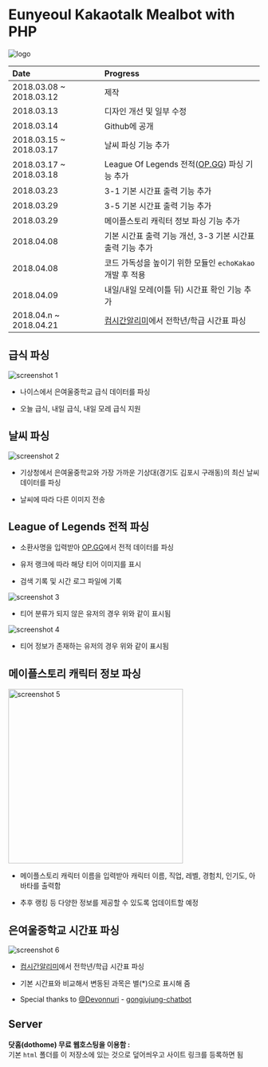# Eunyeoul Kakaotalk Mealbot with PHP
![logo](html/images/logo.jpg)

| Date | Progress |
| :------------- | :------------- |
| 2018.03.08 ~ 2018.03.12 | 제작 |
| 2018.03.13 | 디자인 개선 및 일부 수정 |
| 2018.03.14 | Github에 공개 |
| 2018.03.15 ~ 2018.03.17 | 날씨 파싱 기능 추가 |
| 2018.03.17 ~ 2018.03.18 | League Of Legends 전적([OP.GG](http://www.op.gg/)) 파싱 기능 추가 |
| 2018.03.23 | 3-1 기본 시간표 출력 기능 추가 |
| 2018.03.29 | 3-5 기본 시간표 출력 기능 추가 |
| 2018.03.29 | 메이플스토리 캐릭터 정보 파싱 기능 추가 |
| 2018.04.08 | 기본 시간표 출력 기능 개선, 3-3 기본 시간표 출력 기능 추가 |
| 2018.04.08 | 코드 가독성을 높이기 위한 모듈인 `echoKakao` 개발 후 적용 |
| 2018.04.09 | 내일/내일 모레(이틀 뒤) 시간표 확인 기능 추가 |
| 2018.04.n ~ 2018.04.21 | [컴시간알리미](http://comcigan.com/st/)에서 전학년/학급 시간표 파싱 |

## 급식 파싱
![screenshot 1](images/screenshot_1.jpg)<br>

- 나이스에서 은여울중학교 급식 데이터를 파싱

- 오늘 급식, 내일 급식, 내일 모레 급식 지원

## 날씨 파싱
![screenshot 2](images/screenshot_2.jpg)<br>

- 기상청에서 은여울중학교와 가장 가까운 기상대(경기도 김포시 구래동)의 최신 날씨 데이터를 파싱

- 날씨에 따라 다른 이미지 전송

## League of Legends 전적 파싱

- 소환사명을 입력받아 [OP.GG](http://www.op.gg/)에서 전적 데이터를 파싱

- 유저 랭크에 따라 해당 티어 이미지를 표시

- 검색 기록 및 시간 로그 파일에 기록

![screenshot 3](images/screenshot_3.jpg)<br>

- 티어 분류가 되지 않은 유저의 경우 위와 같이 표시됨

![screenshot 4](images/screenshot_4.jpg)<br>

- 티어 정보가 존재하는 유저의 경우 위와 같이 표시됨

## 메이플스토리 캐릭터 정보 파싱

<img src="images/screenshot_5.jpg" alt="screenshot 5" width="350"/><br>

- 메이플스토리 캐릭터 이름을 입력받아 캐릭터 이름, 직업, 레벨, 경험치, 인기도, 아바타를 출력함

- 추후 랭킹 등 다양한 정보를 제공할 수 있도록 업데이트할 예정

## 은여울중학교 시간표 파싱

![screenshot 6](images/screenshot_6.png)<br>

- [컴시간알리미](http://comcigan.com/st/)에서 전학년/학급 시간표 파싱

- 기본 시간표와 비교해서 변동된 과목은 별(\*)으로 표시해 줌

- Special thanks to [@Devonnuri](https://github.com/Devonnuri) - [gongjujung-chatbot](https://github.com/Devonnuri/gongjujung-chatbot)

## Server
<b>닷홈(dothome) 무료 웹호스팅을 이용함 : </b><br>
기본 `html` 폴더를 이 저장소에 있는 것으로 덮어씌우고 사이트 링크를 등록하면 됨
